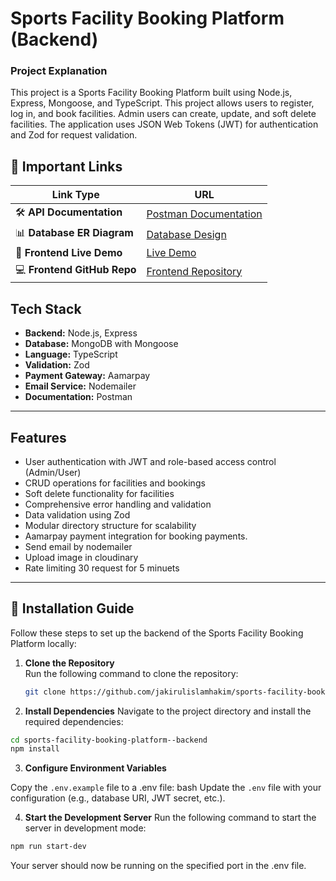 # Sports Facility Booking Platform (Backend)

### Project Explanation

This project is a Sports Facility Booking Platform built using Node.js, Express, Mongoose, and TypeScript. This project allows users to register, log in, and book facilities. Admin users can create, update, and soft delete facilities. The application uses JSON Web Tokens (JWT) for authentication and Zod for request validation.

## 🌟 Important Links

| Link Type                   | URL                                                                                                    |
| --------------------------- | ------------------------------------------------------------------------------------------------------ |
| 🛠 **API Documentation**    | [Postman Documentation](https://documenter.getpostman.com/view/30515463/2sAYBPmuPn)                    |
| 📊 **Database ER Diagram**  | [Database Design](https://dbdiagram.io/d/sports-facility-booking-6732e1b6e9daa85aca1dc16a)             |
| 🔗 **Frontend Live Demo**   | [Live Demo](https://sprorts-facility-booking-platform.vercel.app)                                      |
| 💻 **Frontend GitHub Repo** | [Frontend Repository](https://github.com/jakirulislamhakim/sports-facility-booking-platform-front-end) |

## Tech Stack

- **Backend:** Node.js, Express
- **Database:** MongoDB with Mongoose
- **Language:** TypeScript
- **Validation:** Zod
- **Payment Gateway:** Aamarpay
- **Email Service:** Nodemailer
- **Documentation:** Postman

---

## Features

- User authentication with JWT and role-based access control (Admin/User)
- CRUD operations for facilities and bookings
- Soft delete functionality for facilities
- Comprehensive error handling and validation
- Data validation using Zod
- Modular directory structure for scalability
- Aamarpay payment integration for booking payments.
- Send email by nodemailer
- Upload image in cloudinary
- Rate limiting 30 request for 5 minuets

---

## 🚀 Installation Guide

Follow these steps to set up the backend of the Sports Facility Booking Platform locally:

1. **Clone the Repository**  
   Run the following command to clone the repository:

   ```bash
   git clone https://github.com/jakirulislamhakim/sports-facility-booking-platform--backend
   ```

2. **Install Dependencies**
   Navigate to the project directory and install the required dependencies:

```bash
cd sports-facility-booking-platform--backend
npm install
```

3. **Configure Environment Variables**

Copy the `.env.example` file to a .env file:
bash
Update the `.env` file with your configuration (e.g., database URI, JWT secret, etc.).

4. **Start the Development Server**
   Run the following command to start the server in development mode:

```bash
npm run start-dev
```

Your server should now be running on the specified port in the .env file.
